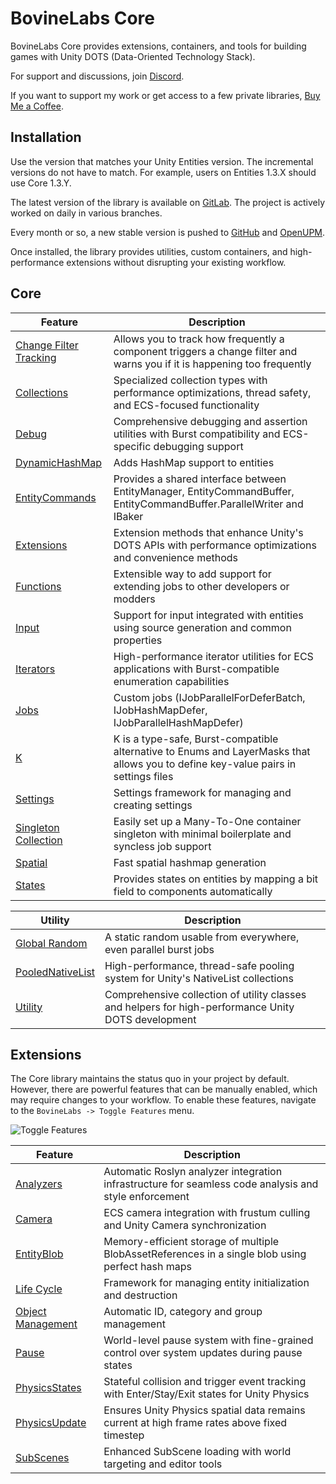 # BovineLabs Core

BovineLabs Core provides extensions, containers, and tools for building games with Unity DOTS (Data-Oriented Technology Stack).

For support and discussions, join [Discord](https://discord.gg/RTsw6Cxvw3).

If you want to support my work or get access to a few private libraries, [Buy Me a Coffee](https://buymeacoffee.com/bovinelabs).

## Installation

Use the version that matches your Unity Entities version. The incremental versions do not have to match. For example, users on Entities 1.3.X should use Core 1.3.Y.

The latest version of the library is available on [GitLab](https://gitlab.com/tertle/com.bovinelabs.core). The project is actively worked on daily in various branches.

Every month or so, a new stable version is pushed to [GitHub](https://github.com/tertle/com.bovinelabs.core) and [OpenUPM](https://openupm.com/packages/com.bovinelabs.core/).

Once installed, the library provides utilities, custom containers, and high-performance extensions without disrupting your existing workflow.

## Core

| Feature                                                          | Description                                                                                                                        |
|------------------------------------------------------------------|------------------------------------------------------------------------------------------------------------------------------------|
| [Change Filter Tracking](Documentation~/ChangeFilterTracking.md) | Allows you to track how frequently a component triggers a change filter and warns you if it is happening too frequently            |
| [Collections](Documentation~/Collections.md)                     | Specialized collection types with performance optimizations, thread safety, and ECS-focused functionality                          |
| [Debug](Documentation~/Debug.md)                                 | Comprehensive debugging and assertion utilities with Burst compatibility and ECS-specific debugging support                        |
| [DynamicHashMap](Documentation~/DynamicHashMap.md)               | Adds HashMap support to entities                                                                                                   |
| [EntityCommands](Documentation~/EntityCommands.md)               | Provides a shared interface between EntityManager, EntityCommandBuffer, EntityCommandBuffer.ParallelWriter and IBaker              |
| [Extensions](Documentation~/Extensions.md)                       | Extension methods that enhance Unity's DOTS APIs with performance optimizations and convenience methods                            |
| [Functions](Documentation~/Functions.md)                         | Extensible way to add support for extending jobs to other developers or modders                                                    |
| [Input](Documentation~/Input.md)                                 | Support for input integrated with entities using source generation and common properties                                           |
| [Iterators](Documentation~/Iterators.md)                         | High-performance iterator utilities for ECS applications with Burst-compatible enumeration capabilities                            |
| [Jobs](Documentation~/Jobs.md)                                   | Custom jobs (IJobParallelForDeferBatch, IJobHashMapDefer, IJobParallelHashMapDefer)                                                |
| [K](Documentation~/K.md)                                         | K is a type-safe, Burst-compatible alternative to Enums and LayerMasks that allows you to define key-value pairs in settings files |
| [Settings](Documentation~/Settings.md)                           | Settings framework for managing and creating settings                                                                              | 
| [Singleton Collection](Documentation~/SingletonCollection.md)    | Easily set up a Many-To-One container singleton with minimal boilerplate and syncless job support                                  | 
| [Spatial](Documentation~/Spatial.md)                             | Fast spatial hashmap generation                                                                                                    |
| [States](Documentation~/States.md)                               | Provides states on entities by mapping a bit field to components automatically                                                     |

| Utility                                                 | Description                                                                                          |
|---------------------------------------------------------|------------------------------------------------------------------------------------------------------|
| [Global Random](Documentation~/GlobalRandom.md)         | A static random usable from everywhere, even parallel burst jobs                                     |
| [PooledNativeList](Documentation~/PooledNativeList.md)  | High-performance, thread-safe pooling system for Unity's NativeList collections                      |
| [Utility](Documentation~/Utility.md)                    | Comprehensive collection of utility classes and helpers for high-performance Unity DOTS development  |

## Extensions

The Core library maintains the status quo in your project by default. However, there are powerful features that can be manually enabled, which may require changes to your workflow. To enable these features, navigate to the `BovineLabs -> Toggle Features` menu.

![Toggle Features](Documentation~/Images/ToggleFeatures.png)

| Feature                                                 | Description                                                                                           |
|---------------------------------------------------------|-------------------------------------------------------------------------------------------------------|
| [Analyzers](Documentation~/Analyzers.md)                | Automatic Roslyn analyzer integration infrastructure for seamless code analysis and style enforcement |
| [Camera](Documentation~/Camera.md)                      | ECS camera integration with frustum culling and Unity Camera synchronization                          |
| [EntityBlob](Documentation~/EntityBlob.md)              | Memory-efficient storage of multiple BlobAssetReferences in a single blob using perfect hash maps     |
| [Life Cycle](Documentation~/LifeCycle.md)               | Framework for managing entity initialization and destruction                                          |
| [Object Management](Documentation~/ObjectManagement.md) | Automatic ID, category and group management                                                           |
| [Pause](Documentation~/Pause.md)                        | World-level pause system with fine-grained control over system updates during pause states            |
| [PhysicsStates](Documentation~/PhysicsStates.md)        | Stateful collision and trigger event tracking with Enter/Stay/Exit states for Unity Physics           |
| [PhysicsUpdate](Documentation~/PhysicsUpdate.md)        | Ensures Unity Physics spatial data remains current at high frame rates above fixed timestep           |
| [SubScenes](Documentation~/SubScenes.md)                | Enhanced SubScene loading with world targeting and editor tools                                       |

